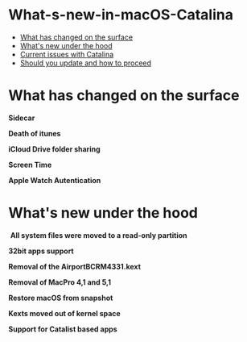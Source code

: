 # What-s-new-in-macOS-Catalina

* [What has changed on the surface](README.md#)
* [What's new under the hood](README.md#)
* [Current issues with Catalina](README.md#)
* [Should you update and how to proceed](README.md#)


# What has changed on the surface

**Sidecar**

**Death of itunes**

**iCloud Drive folder sharing**

**Screen Time**

**Apple Watch Autentication**

# What's new under the hood

![]()
**All system files were moved to a read-only partition**

**32bit apps support**

**Removal of the AirportBCRM4331.kext**

**Removal of MacPro 4,1 and 5,1**

**Restore macOS from snapshot**

**Kexts moved out of kernel space**

**Support for Catalist based apps**
